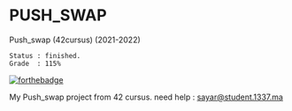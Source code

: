 # PUSH_SWAP

Push_swap (42cursus) (2021-2022)

	Status : finished.
	Grade  : 115%

[![forthebadge](https://forthebadge.com/images/badges/made-with-c.svg)](https://forthebadge.com)

My Push_swap project from 42 cursus.
need help : sayar@student.1337.ma
